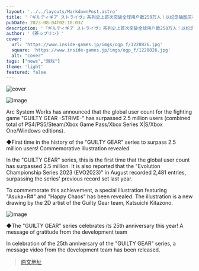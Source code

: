 ```yaml
---
layout: '../../layouts/MarkdownPost.astro'
title: '『ギルティギア ストライヴ』系列史上首次突破全球用户数250万人！以纪念插图庆祝这一壮举'
pubDate: 2023-08-04T02:10:03Z
description: '『ギルティギア ストライヴ』系列史上首次突破全球用户数250万人！以纪念插图庆祝这一壮举'
author: '《茶っプリン》'
cover:
  url: 'https://www.inside-games.jp/imgs/ogp_f/1220826.jpg'
  square: 'https://www.inside-games.jp/imgs/ogp_f/1220826.jpg'
  alt: "cover"
tags: ["news","游戏"]
theme: 'light'
featured: false
---
```


![cover](https://www.inside-games.jp/imgs/ogp_f/1220826.jpg)

![image](https://www.inside-games.jp/imgs/zoom/1220824.jpg)

Arc System Works has announced that the global user count for the fighting game "GUILTY GEAR -STRIVE-" has surpassed 2.5 million users (combined total of PS4/PS5/Steam/Xbox Game Pass/Xbox Series X|S/Xbox One/Windows editions).

◆First time in the history of the "GUILTY GEAR" series to surpass 2.5 million users! Commemorative illustration revealed

In the "GUILTY GEAR" series, this is the first time that the global user count has surpassed 2.5 million. It is also reported that the "Evolution Championship Series 2023 (EVO2023)" in August recorded 2,481 entries, surpassing the series' previous record set last year.

To commemorate this achievement, a special illustration featuring "Asuka=R#" and "Happy Chaos" has been revealed. The illustration is a new drawing by the 2D artist of the Guilty Gear team, Katsuichi Kitazono.

![image](https://www.inside-games.jp/imgs/zoom/1220823.jpg)

◆The "GUILTY GEAR" series celebrates its 25th anniversary this year! A message of gratitude from the development team

In celebration of the 25th anniversary of the "GUILTY GEAR" series, a message video from the development team has been released.

>[原文地址](https://www.inside-games.jp/article/2023/08/04/147626.html)  